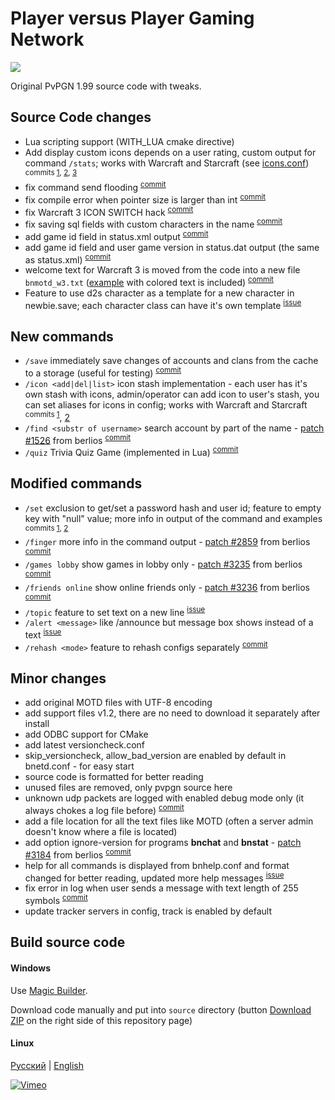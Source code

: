 Player versus Player Gaming Network
=====
![](http://harpywar.com/images/items/pvpgn.gif)

Original PvPGN 1.99 source code with tweaks.


Source Code changes
--
* Lua scripting support (WITH_LUA cmake directive)
* Add display custom icons depends on a user rating, custom output for command `/stats`; works with Warcraft and Starcraft (see [icons.conf](https://github.com/HarpyWar/pvpgn/blob/master/conf/icons.conf.in)) <sup>commits [1](https://github.com/HarpyWar/pvpgn/commit/c11af352603e18acc52102ba8574776425248331), [2](https://github.com/HarpyWar/pvpgn/commit/368c4b9296d18a515af746b65fe69054ab6f4236), [3](https://github.com/HarpyWar/pvpgn/commit/f1a96c392055a777b48dc4d77631c5e906161e28)</sup>
* fix command send flooding <sup>[commit](https://github.com/HarpyWar/pvpgn/commit/74f9e4faafe24699597e4be5bfda83bf255ba72e)</sup>
* fix compile error when pointer size is larger than int <sup>[commit](https://github.com/HarpyWar/pvpgn/commit/1ea116434ce009bad4903ff72bd69bbb8987ce06)</sup>
* fix Warcraft 3 ICON SWITCH hack <sup>[commit](https://github.com/HarpyWar/pvpgn/commit/84811bcfe875d6c42cd8271bbdae757f0b5d445b)</sup>
* fix saving sql fields with custom characters in the name <sup>[commit](https://github.com/HarpyWar/pvpgn/commit/18713ffe35cbe9a12193e5c1f1caf5031d4c4731)</sup>
* add game id field in status.xml output <sup>[commit](https://github.com/HarpyWar/pvpgn/commit/b989d26e1182a3ee8cf62f3ee79dfb231fd66e23)</sup>
* add game id field and user game version in status.dat output (the same as status.xml) <sup>[commit](https://github.com/HarpyWar/pvpgn/commit/39d0b2be71c7ddd808a20f97fe6ac17078ce013f)</sup>
* welcome text for Warcraft 3 is moved from the code into a new file `bnmotd_w3.txt` ([example](http://img21.imageshack.us/img21/1808/j2py.png) with colored text is included)
 <sup>[commit](https://github.com/HarpyWar/pvpgn/commit/ff8ca941cd7942bab201607fbc31382837a35617)</sup>
* Feature to use d2s character as a template for a new character in newbie.save; each character class can have it's own template <sup>[issue](https://github.com/HarpyWar/pvpgn/issues/20)</sup>

 
New commands
--
* `/save` immediately save changes of accounts and clans from the cache to a storage (useful for testing) <sup>[commit](https://github.com/HarpyWar/pvpgn/commit/be8d65d16f910b2090b0db9e7eb2c043b816dae7)</sup>
* `/icon <add|del|list>` icon stash implementation - each user has it's own stash with icons, admin/operator can add icon to user's stash, you can set aliases for icons in config; works with Warcraft and Starcraft <sup>commits [1](https://github.com/HarpyWar/pvpgn/commit/1ade081c6b10a3e710130b88613b71b880ba0cd7)</sup>, [2](https://github.com/HarpyWar/pvpgn/commit/36deb1179bca931bd6585c2b6dbf7d8ade08bc8e)</sup>
* `/find <substr of username>` search account by part of the name - [patch #1526](http://developer.berlios.de/patch/?func=detailpatch&patch_id=1526&group_id=2291) from berlios <sup>[commit](https://github.com/HarpyWar/pvpgn/commit/c229c6693b3dd55f02fe3a81403870044c0786b2)</sup>
* `/quiz` Trivia Quiz Game (implemented in Lua) <sup>[commit](https://github.com/HarpyWar/pvpgn/commit/ee04fdd23dfef90f0b852a6e90df23c7f5edc08e)</sup>

Modified commands
--
* `/set` exclusion to get/set a password hash and user id; feature to empty key with "null" value; more info in output of the command and examples <sup>commits [1](https://github.com/HarpyWar/pvpgn/commit/d96e1029478d92f67000761983e83ccfde2abbdf), [2](https://github.com/HarpyWar/pvpgn/commit/1ade081c6b10a3e710130b88613b71b880ba0cd7#diff-ef576b6b7e90128c3718523eaaf1b894R4716)</sup>
* `/finger` more info in the command output - [patch #2859](http://developer.berlios.de/patch/?func=detailpatch&patch_id=2859&group_id=2291) from berlios <sup>[commit](https://github.com/HarpyWar/pvpgn/commit/bdb450084704da1f33e28c9edd3d2d16b720a946)</sup>
* `/games lobby` show games in lobby only - [patch #3235](http://developer.berlios.de/patch/?func=detailpatch&patch_id=3235&group_id=2291) from berlios <sup>[commit](https://github.com/HarpyWar/pvpgn/commit/5d27cece2c24b5fe779f1560162a31442bf02617)</sup>
* `/friends online` show online friends only - [patch #3236](http://developer.berlios.de/patch/?func=detailpatch&patch_id=3236&group_id=2291) from berlios <sup>[commit](https://github.com/HarpyWar/pvpgn/commit/8762667276b535d3385d51941d41d780089a7049)</sup>
* `/topic` feature to set text on a new line <sup>[issue](https://github.com/HarpyWar/pvpgn/issues/6)</sup>
* `/alert <message>` like /announce but message box shows instead of a text <sup>[issue](https://github.com/HarpyWar/pvpgn/issues/15)</sup>
* `/rehash <mode>` feature to rehash configs separately <sup>[commit](https://github.com/HarpyWar/pvpgn/commit/ee04fdd23dfef90f0b852a6e90df23c7f5edc08e)</sup>


Minor changes
--
* add original MOTD files with UTF-8 encoding 
* add support files v1.2, there are no need to download it separately after install
* add ODBC support for CMake
* add latest versioncheck.conf
* skip_versioncheck, allow_bad_version are enabled by default in bnetd.conf - for easy start
* source code is formatted for better reading
* unused files are removed, only pvpgn source here
* unknown udp packets are logged with enabled debug mode only (it always chokes a log file before) <sup>[commit](https://github.com/HarpyWar/pvpgn/commit/c39f9f03159b2edc8d2457d8134d84486378f9b1)
* add a file location for all the text files like MOTD (often a server admin doesn't know where a file is located)
* add option ignore-version for programs **bnchat** and **bnstat** - [patch #3184](http://developer.berlios.de/patch/?func=detailpatch&patch_id=3184&group_id=2291) from berlios <sup>[commit](https://github.com/HarpyWar/pvpgn/commit/a1fb914c30d9d69d062e8f698f7d0e9bacf41367)
* help for all commands is displayed from bnhelp.conf and format changed for better reading, updated more help messages <sup>[issue](https://github.com/HarpyWar/pvpgn/issues/5)</sup>
* fix error in log when user sends a message with text length of 255 symbols <sup>[commit](https://github.com/HarpyWar/pvpgn/commit/af2baccdb8a2b624627caa94eac5595ac8f76e07)</sup>
* update tracker servers in config, track is enabled by default


Build source code
--

#### Windows
Use [Magic Builder](http://code.google.com/p/pvpgn-magic-builder/). 

Download code manually and put into `source` directory (button [Download ZIP](https://github.com/HarpyWar/pvpgn/archive/master.zip) on the right side of this repository page)

#### Linux
[Русский](http://harpywar.com/?a=articles&b=2&c=1&d=74) | [English](http://harpywar.com/?a=articles&b=2&c=1&d=74&lang=en)

[![Vimeo](http://habrastorage.org/storage3/48c/5a9/4b1/48c5a94b1173242e311f8376be80a585.png)](https://vimeo.com/83763862)
